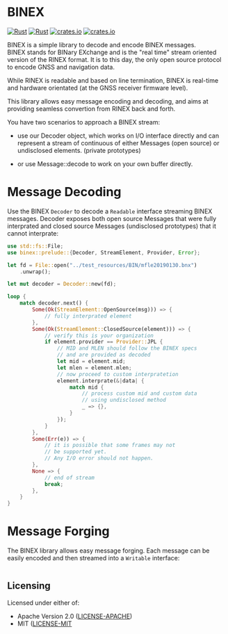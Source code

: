# BINEX

[![Rust](https://github.com/georust/rinex/actions/workflows/rust.yml/badge.svg)](https://github.com/georust/rinex/actions/workflows/rust.yml)
[![Rust](https://github.com/georust/rinex/actions/workflows/daily.yml/badge.svg)](https://github.com/georust/rinex/actions/workflows/daily.yml) [![crates.io](https://img.shields.io/crates/v/binex.svg)](https://crates.io/crates/binex) [![crates.io](https://docs.rs/binex/badge.svg)](https://docs.rs/binex/badge.svg)

BINEX is a simple library to decode and encode BINEX messages.  
BINEX stands for BINary EXchange and is the "real time" stream oriented
version of the RINEX format. It is to this day, the only open source protocol
to encode GNSS and navigation data.

While RINEX is readable and based on line termination, BINEX is real-time and
hardware orientated (at the GNSS receiver firmware level).

This library allows easy message encoding and decoding, and aims at providing seamless
convertion from RINEX back and forth.

You have two scenarios to approach a BINEX stream:

* use our Decoder object, which works on I/O interface directly
and can represent a stream of continuous of either Messages (open source)
or undisclosed elements. (private prototypes)

* or use Message::decode to work on your own buffer directly.

Message Decoding
================

Use the BINEX `Decoder` to decode a `Readable` interface streaming
BINEX messages. Decoder exposes both open source Messages that
were fully interprated and closed source Messages (undisclosed prototypes)
that it cannot interprate:

```rust
use std::fs::File;
use binex::prelude::{Decoder, StreamElement, Provider, Error};

let fd = File::open("../test_resources/BIN/mfle20190130.bnx")
    .unwrap();

let mut decoder = Decoder::new(fd);

loop {
    match decoder.next() {
        Some(Ok(StreamElement::OpenSource(msg))) => {
            // fully interprated element
        },
        Some(Ok(StreamElement::ClosedSource(element))) => {
            // verify this is your organization
            if element.provider == Provider::JPL {
                // MID and MLEN should follow the BINEX specs
                // and are provided as decoded
                let mid = element.mid;
                let mlen = element.mlen;
                // now proceed to custom interpratetion
                element.interprate(&|data| {
                    match mid {
                        // process custom mid and custom data
                        // using undisclosed method
                        _ => {},
                    }
                });
            }
        },
        Some(Err(e)) => {
            // it is possible that some frames may not
            // be supported yet.
            // Any I/O error should not happen.
        },
        None => {
            // end of stream
            break;
        },
    }
}
```

Message Forging
===============

The BINEX library allows easy message forging. Each message can be easily encoded and then
streamed into a `Writable` interface:

```rust
```

## Licensing

Licensed under either of:

* Apache Version 2.0 ([LICENSE-APACHE](http://www.apache.org/licenses/LICENSE-2.0))
* MIT ([LICENSE-MIT](http://opensource.org/licenses/MIT)
